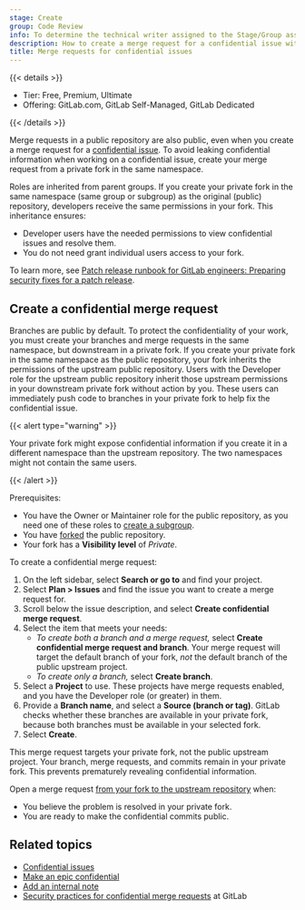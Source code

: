 ```yaml
---
stage: Create
group: Code Review
info: To determine the technical writer assigned to the Stage/Group associated with this page, see https://handbook.gitlab.com/handbook/product/ux/technical-writing/#assignments
description: How to create a merge request for a confidential issue without leaking information publicly.
title: Merge requests for confidential issues
---
```


{{< details >}}

- Tier: Free, Premium, Ultimate
- Offering: GitLab.com, GitLab Self-Managed, GitLab Dedicated

{{< /details >}}

Merge requests in a public repository are also public, even when you create a
merge request for a [confidential issue](../issues/confidential_issues.md).
To avoid leaking confidential information when working on a confidential issue,
create your merge request from a private fork in the same namespace.

Roles are inherited from parent groups. If you create your private fork in the
same namespace (same group or subgroup) as the original (public) repository,
developers receive the same permissions in your fork. This inheritance ensures:

- Developer users have the needed permissions to view confidential issues and resolve them.
- You do not need grant individual users access to your fork.

To learn more, see [Patch release runbook for GitLab engineers: Preparing security fixes for a patch release](https://gitlab.com/gitlab-org/release/docs/blob/master/general/security/engineer.md).

## Create a confidential merge request

Branches are public by default. To protect the confidentiality of your work, you
must create your branches and merge requests in the same namespace, but downstream
in a private fork. If you create your private fork in the same namespace as the
public repository, your fork inherits the permissions of the upstream public repository.
Users with the Developer role for the upstream public repository inherit those upstream
permissions in your downstream private fork without action by you. These users can
immediately push code to branches in your private fork to help fix the confidential issue.

{{< alert type="warning" >}}

Your private fork might expose confidential information if you create it in a different
namespace than the upstream repository. The two namespaces might not contain the same users.

{{< /alert >}}

Prerequisites:

- You have the Owner or Maintainer role for the public repository, as you need one
  of these roles to [create a subgroup](../../group/subgroups/_index.md).
- You have [forked](../repository/forking_workflow.md) the public repository.
- Your fork has a **Visibility level** of _Private_.

To create a confidential merge request:

1. On the left sidebar, select **Search or go to** and find your project.
1. Select **Plan > Issues** and find the issue you want to create a merge request for.
1. Scroll below the issue description, and select **Create confidential merge request**.
1. Select the item that meets your needs:
   - *To create both a branch and a merge request,* select
     **Create confidential merge request and branch**. Your merge request will
     target the default branch of your fork, *not* the default branch of the
     public upstream project.
   - *To create only a branch,* select **Create branch**.
1. Select a **Project** to use. These projects have merge requests enabled, and
   you have the Developer role (or greater) in them.
1. Provide a **Branch name**, and select a **Source (branch or tag)**. GitLab
   checks whether these branches are available in your private fork, because both
   branches must be available in your selected fork.
1. Select **Create**.

This merge request targets your private fork, not the public upstream project.
Your branch, merge requests, and commits remain in your private fork. This prevents
prematurely revealing confidential information.

Open a merge request
[from your fork to the upstream repository](../repository/forking_workflow.md#merge-changes-back-upstream) when:

- You believe the problem is resolved in your private fork.
- You are ready to make the confidential commits public.

## Related topics

- [Confidential issues](../issues/confidential_issues.md)
- [Make an epic confidential](../../group/epics/manage_epics.md#make-an-epic-confidential)
- [Add an internal note](../../discussions/_index.md#add-an-internal-note)
- [Security practices for confidential merge requests](https://gitlab.com/gitlab-org/release/docs/blob/master/general/security/engineer.md#security-releases-critical-non-critical-as-a-developer) at GitLab
